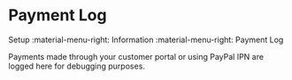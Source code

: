 # Payment Log
Setup :material-menu-right: Information :material-menu-right: Payment Log

Payments made through your customer portal or using PayPal IPN are logged here for debugging purposes.
